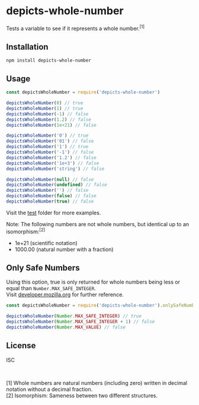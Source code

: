
depicts-whole-number
====================

Tests a variable to see if it represents a whole number.<sup>[1]</sup>


Installation
------------

    npm install depicts-whole-number


Usage
-----

```javascript
const depictsWholeNumber = require('depicts-whole-number')

depictsWholeNumber(0) // true
depictsWholeNumber(1) // true
depictsWholeNumber(-1) // false
depictsWholeNumber(1.2) // false
depictsWholeNumber(1e+21) // false

depictsWholeNumber('0') // true
depictsWholeNumber('01') // false
depictsWholeNumber('1') // true
depictsWholeNumber('-1') // false
depictsWholeNumber('1.2') // false
depictsWholeNumber('1e+3') // false
depictsWholeNumber('string') // false

depictsWholeNumber(null) // false
depictsWholeNumber(undefined) // false
depictsWholeNumber('') // false
depictsWholeNumber(false) // false
depictsWholeNumber(true) // false
```

Visit the [test](https://github.com/nodexo/depicts-whole-number/tree/master/test) folder for more examples.

Note: The following numbers are not whole numbers, but identical up to an isomorphism:<sup>[2]</sup>
- 1e+21 (scientific notation) 
- 1000.00 (natural number with a fraction) 



Only Safe Numbers
-----------------
Using this option, true is only returned for whole numbers being less or equal than `Number.MAX_SAFE_INTEGER`.  
Visit [developer.mozilla.org](https://developer.mozilla.org/en-US/docs/Web/JavaScript/Reference/Global_Objects/Number/MAX_SAFE_INTEGER) 
for further reference.

```javascript
const depictsWholeNumber = require('depicts-whole-number').onlySafeNumbers

depictsWholeNumber(Number.MAX_SAFE_INTEGER) // true
depictsWholeNumber(Number.MAX_SAFE_INTEGER + 1) // false
depictsWholeNumber(Number.MAX_VALUE) // false
```

License
-------
ISC

<p>&nbsp;</p> 
  
[1] Whole numbers are natural numbers (including zero) written in decimal notation without a decimal fraction.  
[2] Isomorphism: Sameness between two different structures.
